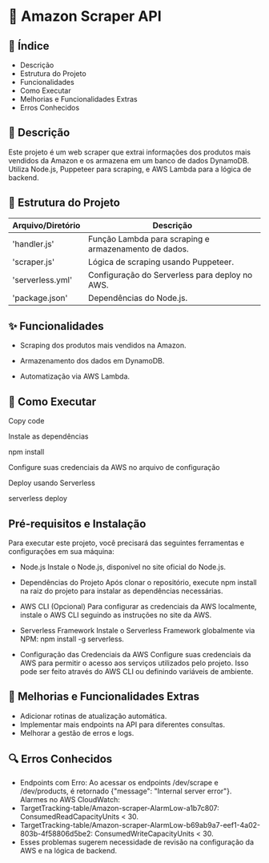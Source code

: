 # 🚀 Amazon Scraper API

## 📌 Índice
- Descrição
- Estrutura do Projeto
- Funcionalidades
- Como Executar
- Melhorias e Funcionalidades Extras
- Erros Conhecidos

## 🌟 Descrição
Este projeto é um web scraper que extrai informações dos produtos mais vendidos da Amazon e os armazena em um banco de dados DynamoDB. Utiliza Node.js, Puppeteer para scraping, e AWS Lambda para a lógica de backend.

## 📁 Estrutura do Projeto

| Arquivo/Diretório  | Descrição |
|------------|------------|
| 'handler.js'  | Função Lambda para scraping e armazenamento de dados. | 
| 'scraper.js'  | Lógica de scraping usando Puppeteer.  |
| 'serverless.yml'  | Configuração do Serverless para deploy no AWS.  |
| 'package.json'  | Dependências do Node.js.  |

## ✨ Funcionalidades
- Scraping dos produtos mais vendidos na Amazon.

- Armazenamento dos dados em DynamoDB.

- Automatização via AWS Lambda.

## 🚀 Como Executar

Copy code

Instale as dependências

npm install

Configure suas credenciais da AWS no arquivo de configuração

Deploy usando Serverless

serverless deploy

## Pré-requisitos e Instalação
Para executar este projeto, você precisará das seguintes ferramentas e configurações em sua máquina:
 
  - Node.js
Instale o Node.js, disponível no site oficial do Node.js.

  - Dependências do Projeto
Após clonar o repositório, execute npm install na raiz do projeto para instalar as dependências necessárias.

  - AWS CLI (Opcional)
Para configurar as credenciais da AWS localmente, instale o AWS CLI seguindo as instruções no site da AWS.

  - Serverless Framework
Instale o Serverless Framework globalmente via NPM: npm install -g serverless.

  - Configuração das Credenciais da AWS
Configure suas credenciais da AWS para permitir o acesso aos serviços utilizados pelo projeto. Isso pode ser feito através do AWS CLI ou definindo variáveis de ambiente.


## 🌱 Melhorias e Funcionalidades Extras
- Adicionar rotinas de atualização automática.
- Implementar mais endpoints na API para diferentes consultas.
- Melhorar a gestão de erros e logs.

## 🔍 Erros Conhecidos
- Endpoints com Erro: Ao acessar os endpoints /dev/scrape e /dev/products, é retornado {"message": "Internal server error"}.
Alarmes no AWS CloudWatch:
- TargetTracking-table/Amazon-scraper-AlarmLow-a1b7c807: ConsumedReadCapacityUnits < 30.
- TargetTracking-table/Amazon-scraper-AlarmLow-b69ab9a7-eef1-4a02-803b-4f58806d5be2: ConsumedWriteCapacityUnits < 30.
- Esses problemas sugerem necessidade de revisão na configuração da AWS e na lógica de backend.

